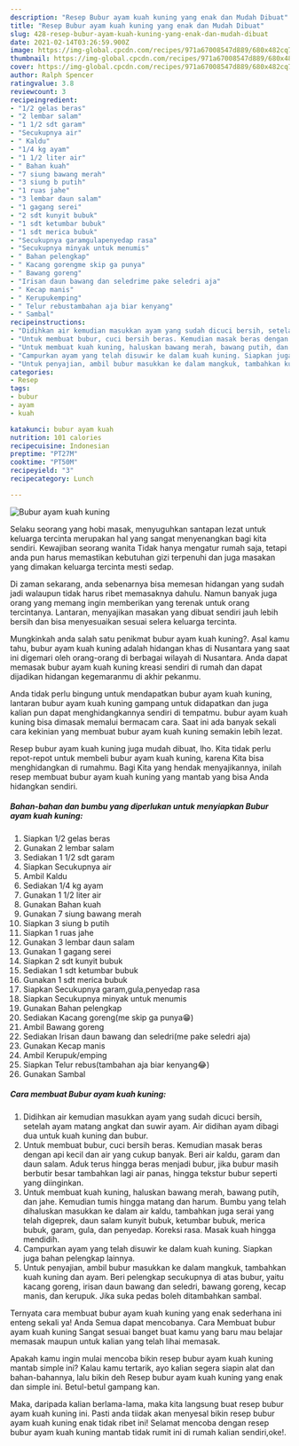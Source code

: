 ```yaml
---
description: "Resep Bubur ayam kuah kuning yang enak dan Mudah Dibuat"
title: "Resep Bubur ayam kuah kuning yang enak dan Mudah Dibuat"
slug: 428-resep-bubur-ayam-kuah-kuning-yang-enak-dan-mudah-dibuat
date: 2021-02-14T03:26:59.900Z
image: https://img-global.cpcdn.com/recipes/971a67008547d889/680x482cq70/bubur-ayam-kuah-kuning-foto-resep-utama.jpg
thumbnail: https://img-global.cpcdn.com/recipes/971a67008547d889/680x482cq70/bubur-ayam-kuah-kuning-foto-resep-utama.jpg
cover: https://img-global.cpcdn.com/recipes/971a67008547d889/680x482cq70/bubur-ayam-kuah-kuning-foto-resep-utama.jpg
author: Ralph Spencer
ratingvalue: 3.8
reviewcount: 3
recipeingredient:
- "1/2 gelas beras"
- "2 lembar salam"
- "1 1/2 sdt garam"
- "Secukupnya air"
- " Kaldu"
- "1/4 kg ayam"
- "1 1/2 liter air"
- " Bahan kuah"
- "7 siung bawang merah"
- "3 siung b putih"
- "1 ruas jahe"
- "3 lembar daun salam"
- "1 gagang serei"
- "2 sdt kunyit bubuk"
- "1 sdt ketumbar bubuk"
- "1 sdt merica bubuk"
- "Secukupnya garamgulapenyedap rasa"
- "Secukupnya minyak untuk menumis"
- " Bahan pelengkap"
- " Kacang gorengme skip ga punya"
- " Bawang goreng"
- "Irisan daun bawang dan seledrime pake seledri aja"
- " Kecap manis"
- " Kerupukemping"
- " Telur rebustambahan aja biar kenyang"
- " Sambal"
recipeinstructions:
- "Didihkan air kemudian masukkan ayam yang sudah dicuci bersih, setelah ayam matang angkat dan suwir ayam. Air didihan ayam dibagi dua untuk kuah kuning dan bubur."
- "Untuk membuat bubur, cuci bersih beras. Kemudian masak beras dengan api kecil dan air yang cukup banyak. Beri air kaldu, garam dan daun salam. Aduk terus hingga beras menjadi bubur, jika bubur masih berbutir besar tambahkan lagi air panas, hingga tekstur bubur seperti yang diinginkan."
- "Untuk membuat kuah kuning, haluskan bawang merah, bawang putih, dan jahe. Kemudian tumis hingga matang dan harum. Bumbu yang telah dihaluskan masukkan ke dalam air kaldu, tambahkan juga serai yang telah digeprek, daun salam kunyit bubuk, ketumbar bubuk, merica bubuk, garam, gula, dan penyedap. Koreksi rasa. Masak kuah hingga mendidih."
- "Campurkan ayam yang telah disuwir ke dalam kuah kuning. Siapkan juga bahan pelengkap lainnya."
- "Untuk penyajian, ambil bubur masukkan ke dalam mangkuk, tambahkan kuah kuning dan ayam. Beri pelengkap secukupnya di atas bubur, yaitu kacang goreng, irisan daun bawang dan seledri, bawang goreng, kecap manis, dan kerupuk. Jika suka pedas boleh ditambahkan sambal."
categories:
- Resep
tags:
- bubur
- ayam
- kuah

katakunci: bubur ayam kuah 
nutrition: 101 calories
recipecuisine: Indonesian
preptime: "PT27M"
cooktime: "PT50M"
recipeyield: "3"
recipecategory: Lunch

---
```



![Bubur ayam kuah kuning](https://img-global.cpcdn.com/recipes/971a67008547d889/680x482cq70/bubur-ayam-kuah-kuning-foto-resep-utama.jpg)

Selaku seorang yang hobi masak, menyuguhkan santapan lezat untuk keluarga tercinta merupakan hal yang sangat menyenangkan bagi kita sendiri. Kewajiban seorang  wanita Tidak hanya mengatur rumah saja, tetapi anda pun harus memastikan kebutuhan gizi terpenuhi dan juga masakan yang dimakan keluarga tercinta mesti sedap.

Di zaman  sekarang, anda sebenarnya bisa memesan hidangan yang sudah jadi walaupun tidak harus ribet memasaknya dahulu. Namun banyak juga orang yang memang ingin memberikan yang terenak untuk orang tercintanya. Lantaran, menyajikan masakan yang dibuat sendiri jauh lebih bersih dan bisa menyesuaikan sesuai selera keluarga tercinta. 



Mungkinkah anda salah satu penikmat bubur ayam kuah kuning?. Asal kamu tahu, bubur ayam kuah kuning adalah hidangan khas di Nusantara yang saat ini digemari oleh orang-orang di berbagai wilayah di Nusantara. Anda dapat memasak bubur ayam kuah kuning kreasi sendiri di rumah dan dapat dijadikan hidangan kegemaranmu di akhir pekanmu.

Anda tidak perlu bingung untuk mendapatkan bubur ayam kuah kuning, lantaran bubur ayam kuah kuning gampang untuk didapatkan dan juga kalian pun dapat menghidangkannya sendiri di tempatmu. bubur ayam kuah kuning bisa dimasak memalui bermacam cara. Saat ini ada banyak sekali cara kekinian yang membuat bubur ayam kuah kuning semakin lebih lezat.

Resep bubur ayam kuah kuning juga mudah dibuat, lho. Kita tidak perlu repot-repot untuk membeli bubur ayam kuah kuning, karena Kita bisa menghidangkan di rumahmu. Bagi Kita yang hendak menyajikannya, inilah resep membuat bubur ayam kuah kuning yang mantab yang bisa Anda hidangkan sendiri.

<!--inarticleads1-->

##### Bahan-bahan dan bumbu yang diperlukan untuk menyiapkan Bubur ayam kuah kuning:

1. Siapkan 1/2 gelas beras
1. Gunakan 2 lembar salam
1. Sediakan 1 1/2 sdt garam
1. Siapkan Secukupnya air
1. Ambil  Kaldu
1. Sediakan 1/4 kg ayam
1. Gunakan 1 1/2 liter air
1. Gunakan  Bahan kuah
1. Gunakan 7 siung bawang merah
1. Siapkan 3 siung b putih
1. Siapkan 1 ruas jahe
1. Gunakan 3 lembar daun salam
1. Gunakan 1 gagang serei
1. Siapkan 2 sdt kunyit bubuk
1. Sediakan 1 sdt ketumbar bubuk
1. Gunakan 1 sdt merica bubuk
1. Siapkan Secukupnya garam,gula,penyedap rasa
1. Siapkan Secukupnya minyak untuk menumis
1. Gunakan  Bahan pelengkap
1. Sediakan  Kacang goreng(me skip ga punya😁)
1. Ambil  Bawang goreng
1. Sediakan Irisan daun bawang dan seledri(me pake seledri aja)
1. Gunakan  Kecap manis
1. Ambil  Kerupuk/emping
1. Siapkan  Telur rebus(tambahan aja biar kenyang😂)
1. Gunakan  Sambal




<!--inarticleads2-->

##### Cara membuat Bubur ayam kuah kuning:

1. Didihkan air kemudian masukkan ayam yang sudah dicuci bersih, setelah ayam matang angkat dan suwir ayam. Air didihan ayam dibagi dua untuk kuah kuning dan bubur.
1. Untuk membuat bubur, cuci bersih beras. Kemudian masak beras dengan api kecil dan air yang cukup banyak. Beri air kaldu, garam dan daun salam. Aduk terus hingga beras menjadi bubur, jika bubur masih berbutir besar tambahkan lagi air panas, hingga tekstur bubur seperti yang diinginkan.
1. Untuk membuat kuah kuning, haluskan bawang merah, bawang putih, dan jahe. Kemudian tumis hingga matang dan harum. Bumbu yang telah dihaluskan masukkan ke dalam air kaldu, tambahkan juga serai yang telah digeprek, daun salam kunyit bubuk, ketumbar bubuk, merica bubuk, garam, gula, dan penyedap. Koreksi rasa. Masak kuah hingga mendidih.
1. Campurkan ayam yang telah disuwir ke dalam kuah kuning. Siapkan juga bahan pelengkap lainnya.
1. Untuk penyajian, ambil bubur masukkan ke dalam mangkuk, tambahkan kuah kuning dan ayam. Beri pelengkap secukupnya di atas bubur, yaitu kacang goreng, irisan daun bawang dan seledri, bawang goreng, kecap manis, dan kerupuk. Jika suka pedas boleh ditambahkan sambal.




Ternyata cara membuat bubur ayam kuah kuning yang enak sederhana ini enteng sekali ya! Anda Semua dapat mencobanya. Cara Membuat bubur ayam kuah kuning Sangat sesuai banget buat kamu yang baru mau belajar memasak maupun untuk kalian yang telah lihai memasak.

Apakah kamu ingin mulai mencoba bikin resep bubur ayam kuah kuning mantab simple ini? Kalau kamu tertarik, ayo kalian segera siapin alat dan bahan-bahannya, lalu bikin deh Resep bubur ayam kuah kuning yang enak dan simple ini. Betul-betul gampang kan. 

Maka, daripada kalian berlama-lama, maka kita langsung buat resep bubur ayam kuah kuning ini. Pasti anda tiidak akan menyesal bikin resep bubur ayam kuah kuning enak tidak ribet ini! Selamat mencoba dengan resep bubur ayam kuah kuning mantab tidak rumit ini di rumah kalian sendiri,oke!.

